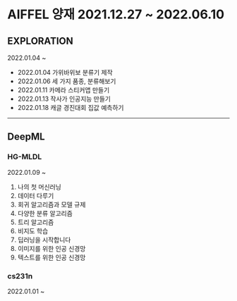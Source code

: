 # AIFFEL 양재 2021.12.27 ~ 2022.06.10

## EXPLORATION
2022.01.04 ~
- 2022.01.04 가위바위보 분류기 제작   
- 2022.01.06 세 가지 품종, 분류해보기
- 2022.01.11 카메라 스티커앱 만들기
- 2022.01.13 작사가 인공지능 만들기
- 2022.01.18 캐글 경진대회 집값 예측하기


---

## DeepML

### HG-MLDL   

2022.01.09 ~
1. 나의 첫 머신러닝
2. 데이터 다루기
3. 회귀 알고리즘과 모델 규제
4. 다양한 분류 알고리즘
5. 트리 알고리즘
6. 비지도 학습
7. 딥러닝을 시작합니다
8. 이미지를 위한 인공 신경망
9. 텍스트를 위한 인공 신경망

### cs231n

2022.01.01 ~
